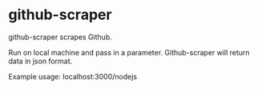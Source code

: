 # github-scraper

github-scraper scrapes Github.

Run on local machine and pass in a parameter. Github-scraper will return data in json format.

Example usage: localhost:3000/nodejs
